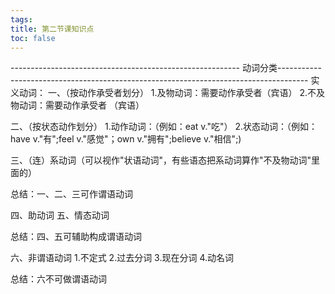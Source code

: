 ```yaml
---
tags: 
title: 第二节课知识点
toc: false
---
```


--------------------------------------------------------- 动词分类-------------------------------------------------------------------------------------
实义动词：
一、（按动作承受者划分）
 1.及物动词：需要动作承受者（宾语）
 2.不及物动词：需要动作承受者 （宾语）

二、（按状态动作划分）
 1.动作动词：（例如：eat v."吃"）
 2.状态动词：（例如：have v."有";feel v."感觉"；own v."拥有";believe v."相信";)

三、（连）系动词（可以视作"状语动词"，有些语态把系动词算作"不及物动词"里面的）

 总结：一、二、三可作谓语动词

四、助动词
五、情态动词

总结：四、五可辅助构成谓语动词

六、非谓语动词 
 1.不定式
 2.过去分词
 3.现在分词
 4.动名词

总结：六不可做谓语动词



